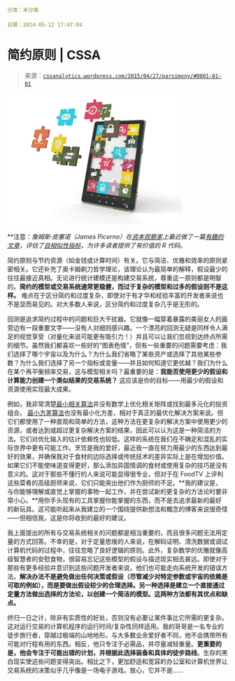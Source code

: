 ```yml

分类：未分类

日期：2024-05-12 17:47:04

```

# 简约原则 | CSSA

> 来源：[`cssanalytics.wordpress.com/2015/04/27/parsimony/#0001-01-01`](https://cssanalytics.wordpress.com/2015/04/27/parsimony/#0001-01-01)

![简约原则](img/9881d1ed676203b2c2389eca9d195d94.png)

**注意：*詹姆斯·皮塞诺（James Picerno）在[资本观察家](http://www.capitalspectator.com/)上最近做了一篇[有趣的文章](http://www.capitalspectator.com/modeling-chaos-stability-in-the-stock-market/)，评估了[自相似性指标](https://cssanalytics.wordpress.com/2015/03/13/using-a-self-similarity-metric-with-intraday-data-to-define-market-regimes/ "使用日内数据定义市场制度的自相似性指标")，为许多读者提供了有价值的 R 代码。*

简约原则与节约资源（如金钱或计算时间）有关。它与简洁、优雅和效率的原则紧密相关。它还补充了奥卡姆剃刀哲学理论，该理论认为最简单的解释，假设最少的往往最接近真相。无论进行统计建模还是构建交易系统，尊重这一原则都是明智的。**简约的模型或交易系统通常更稳健，而过于复杂的模型和过多的假设则不是这样。** 难点在于区分简约和过度复杂，即使对于有才华和经验丰富的开发者来说也不是显而易见的。对大多数人来说，区分简约和过度复杂几乎是无形的。

回测是追求简约过程中的问题和巨大干扰器。它就像一幅穿着暴露的美丽女人的画旁边有一段重要文字——没有人对细则感兴趣。一个漂亮的回测无疑是同样令人满足的视觉享受（对量化来说可能更有吸引力！）并且可以让我们忽视到达终点所需的细节。虽然我们都喜欢一些好的“图表色情”，但有一些重要的问题需要考虑：我们选择了哪个宇宙以及为什么？为什么我们省略了某些资产或选择了其他某些参数？为什么我们选择了另一个指标或变量——并且如何知道它更优越？我们为什么在某个再平衡频率交易，这与模型相关吗？最重要的是：**我能否使用更少的假设和计算能力创建一个类似结果的交易系统？** 这应该是你的目标——用最少的假设和资源使用实现最大成果。

例如，我非常清楚[最小相关算法](https://cssanalytics.wordpress.com/2012/09/21/minimum-correlation-algorithm-paper-release/ "Minimum Correlation Algorithm Paper Release")并没有数学上优化相关矩阵或找到最多元化的投资组合。 [最小方差算法](https://cssanalytics.wordpress.com/2013/04/19/minimum-variance-algorithm-comparison-snapshot/ "Minimum Variance Algorithm Comparison Snapshot")也没有最小化方差，相对于真正的最优化解决方案来说。但它们都使用了一种直观和简单的方法，这种方法在更复杂的解决方案中使用更少的资源，或者达到或超过更复杂解决方案的结果，因此可以认为这是一种简洁的方法。它们对优化输入的估计依赖性也较低。这样的系统在我们在不确定和混乱的实际世界中更有可能工作。烹饪是我的爱好，最近我一直在努力用最少的东西达到最好的效果，并确保我对于食材的边际选择或传统技术的差异实际上是在增加价值。如果它们不能使味道变得更好，那么添加异国情调的食材或使用复杂的技巧是没有意义的。这对于那些不懂行的人来说可能显得很专业，但对于在 FoodTV 上评判这些菜肴的高级厨师来说，它们只能突出他们作为厨师的不足。**我的建议是，与你能够理解或直觉上掌握的事物一起工作，并在尝试新的更复杂的方法论时要非常小心。**用你手头现有的工具掌握你能掌握的东西，而不是去追求最新的最好的新玩具。这可能听起来从我建立的一个围绕提供新想法和概念的博客来说很奇怪——但相信我，这是你将收到的最好的建议。

我上面提出的所有与交易系统相关的问题都是相当重要的，而且很多问题无法用定量的方式回答。不幸的是，对于定量思维的人来说，在解码证明、清洗数据或调试计算机代码的过程中，往往忽略了良好逻辑的原则。此外，复杂数学的优雅就像高级智慧者的安慰食物，很容易忘记这些模型的假设与描述现实相去甚远。即使对于那些有更多经验并意识到这些问题开发者来说，他们也可能走向系统开发的错误方法。**解决办法不是避免做出任何决策或假设（尽管减少对特定参数或宇宙的依赖是可取的例如），而是要做出假设较少的合理选择。另一种选择是建立一个直接通过定量方法做出选择的方法论，以创建一个简洁的模型。这两种方法都有其优点和缺点。**

终归一日之计，除非有实质性的好处，否则没有必要让某件事比它所需的更复杂。这对运行交易的计算机程序的运行时间/复杂性同样适用。我的哥哥是一名专业的徒步旅行者，穿越过极端的山地地形。与大多数业余爱好者不同，他不会携带所有可能对行程有用的东西。相反，他只专注于必需品，并尽量减轻重量。**更重要的是，他会专注于可能出错的计划，并根据此选择装备和具体的徒步路线**。生存的黑白现实使这些问题变得突出。相比之下，更加舒适和宽容的办公室和计算机世界让交易系统的决策似乎几乎像是一场电子游戏。放心，它并不是……
